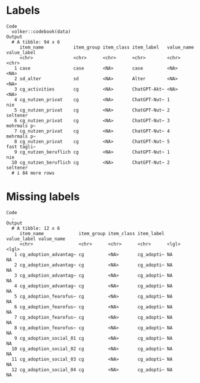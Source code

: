 # Labels

    Code
      volker::codebook(data)
    Output
      # A tibble: 94 x 6
         item_name           item_group item_class item_label   value_name value_label
         <chr>               <chr>      <chr>      <chr>        <chr>      <chr>      
       1 case                case       <NA>       case         <NA>       <NA>       
       2 sd_alter            sd         <NA>       Alter        <NA>       <NA>       
       3 cg_activities       cg         <NA>       ChatGPT-Akt~ <NA>       <NA>       
       4 cg_nutzen_privat    cg         <NA>       ChatGPT-Nut~ 1          nie        
       5 cg_nutzen_privat    cg         <NA>       ChatGPT-Nut~ 2          seltener   
       6 cg_nutzen_privat    cg         <NA>       ChatGPT-Nut~ 3          mehrmals p~
       7 cg_nutzen_privat    cg         <NA>       ChatGPT-Nut~ 4          mehrmals p~
       8 cg_nutzen_privat    cg         <NA>       ChatGPT-Nut~ 5          fast tägli~
       9 cg_nutzen_beruflich cg         <NA>       ChatGPT-Nut~ 1          nie        
      10 cg_nutzen_beruflich cg         <NA>       ChatGPT-Nut~ 2          seltener   
      # i 84 more rows

# Missing labels

    Code
      .
    Output
      # A tibble: 12 x 6
         item_name             item_group item_class item_label value_label value_name
         <chr>                 <chr>      <chr>      <chr>      <lgl>       <lgl>     
       1 cg_adoption_advantag~ cg         <NA>       cg_adopti~ NA          NA        
       2 cg_adoption_advantag~ cg         <NA>       cg_adopti~ NA          NA        
       3 cg_adoption_advantag~ cg         <NA>       cg_adopti~ NA          NA        
       4 cg_adoption_advantag~ cg         <NA>       cg_adopti~ NA          NA        
       5 cg_adoption_fearofus~ cg         <NA>       cg_adopti~ NA          NA        
       6 cg_adoption_fearofus~ cg         <NA>       cg_adopti~ NA          NA        
       7 cg_adoption_fearofus~ cg         <NA>       cg_adopti~ NA          NA        
       8 cg_adoption_fearofus~ cg         <NA>       cg_adopti~ NA          NA        
       9 cg_adoption_social_01 cg         <NA>       cg_adopti~ NA          NA        
      10 cg_adoption_social_02 cg         <NA>       cg_adopti~ NA          NA        
      11 cg_adoption_social_03 cg         <NA>       cg_adopti~ NA          NA        
      12 cg_adoption_social_04 cg         <NA>       cg_adopti~ NA          NA        

